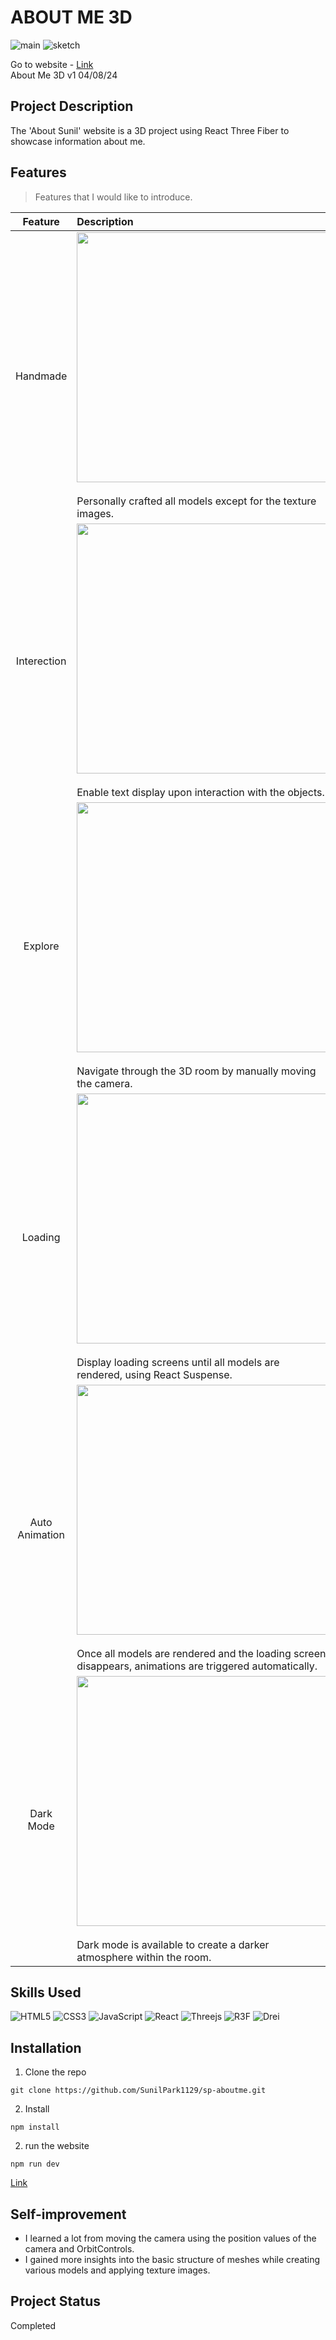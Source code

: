 # ABOUT ME 3D
![main](https://github.com/SunilPark1129/sp-aboutme/assets/106734133/ed023139-77ba-4b57-91c5-decbe3d269a9)
![sketch](https://github.com/SunilPark1129/sp-aboutme/assets/106734133/a86c8c9e-d80d-452f-bd67-fc2a6a54e7dc)

Go to website - [Link](https://sp-aboutme.netlify.app/)<br>
About Me 3D v1 04/08/24

## Project Description

The 'About Sunil' website is a 3D project using React Three Fiber to showcase information about me.

## Features
> Features that I would like to introduce.

|Feature|Description|
|:--:|:--|
|Handmade|<img src="https://github.com/SunilPark1129/sp-aboutme/assets/106734133/10c6e9af-4071-4d63-a3ec-dd675aa4f224" height="400"><br><br>Personally crafted all models except for the texture images.|
|Interection|<img src="https://github.com/SunilPark1129/sp-aboutme/assets/106734133/eb5df763-22a3-43a3-aa53-fe35e974ff55" height="400"><br><br>Enable text display upon interaction with the objects.|
|Explore|<img src="https://github.com/SunilPark1129/sp-aboutme/assets/106734133/267b4fd5-cc16-4e15-a95e-9344152e3fb1" height="400"><br><br>Navigate through the 3D room by manually moving the camera.|
|Loading|<img src="https://github.com/SunilPark1129/sp-aboutme/assets/106734133/11e71320-d21e-4001-8fbb-9ed72c0c6dd0" height="400"><br><br>Display loading screens until all models are rendered, using React Suspense.|
|Auto Animation|<img src="https://github.com/SunilPark1129/sp-aboutme/assets/106734133/543e62f7-dbf9-49ad-87f5-3b81841af5e2" height="400"><br><br>Once all models are rendered and the loading screen disappears, animations are triggered automatically.|
|Dark Mode|<img src="https://github.com/SunilPark1129/sp-aboutme/assets/106734133/3e614555-c7dd-4a03-8395-4f37054b4235" height="400"><br><br>Dark mode is available to create a darker atmosphere within the room.|

## Skills Used

![HTML5](https://img.shields.io/badge/html5-%23E34F26.svg?style=for-the-badge&logo=html5&logoColor=white) ![CSS3](https://img.shields.io/badge/css3-%231572B6.svg?style=for-the-badge&logo=css3&logoColor=white) ![JavaScript](https://img.shields.io/badge/javascript-%23323330.svg?style=for-the-badge&logo=javascript&logoColor=%23F7DF1E) ![React](https://img.shields.io/badge/react-%2320232a.svg?style=for-the-badge&logo=react&logoColor=%2361DAFB) ![Threejs](https://img.shields.io/badge/threejs-black?style=for-the-badge&logo=three.js&logoColor=white) ![R3F](https://img.shields.io/badge/r3f-black?style=for-the-badge&logo=three.js&logoColor=white) ![Drei](https://img.shields.io/badge/drei-black?style=for-the-badge&logo=three.js&logoColor=white)
## Installation
1. Clone the repo
```
git clone https://github.com/SunilPark1129/sp-aboutme.git
```
2. Install
```
npm install
```
2. run the website
```
npm run dev
```
[Link](https://sp-aboutme.netlify.app/)

## Self-improvement

- I learned a lot from moving the camera using the position values of the camera and OrbitControls.
- I gained more insights into the basic structure of meshes while creating various models and applying texture images.

## Project Status
Completed
